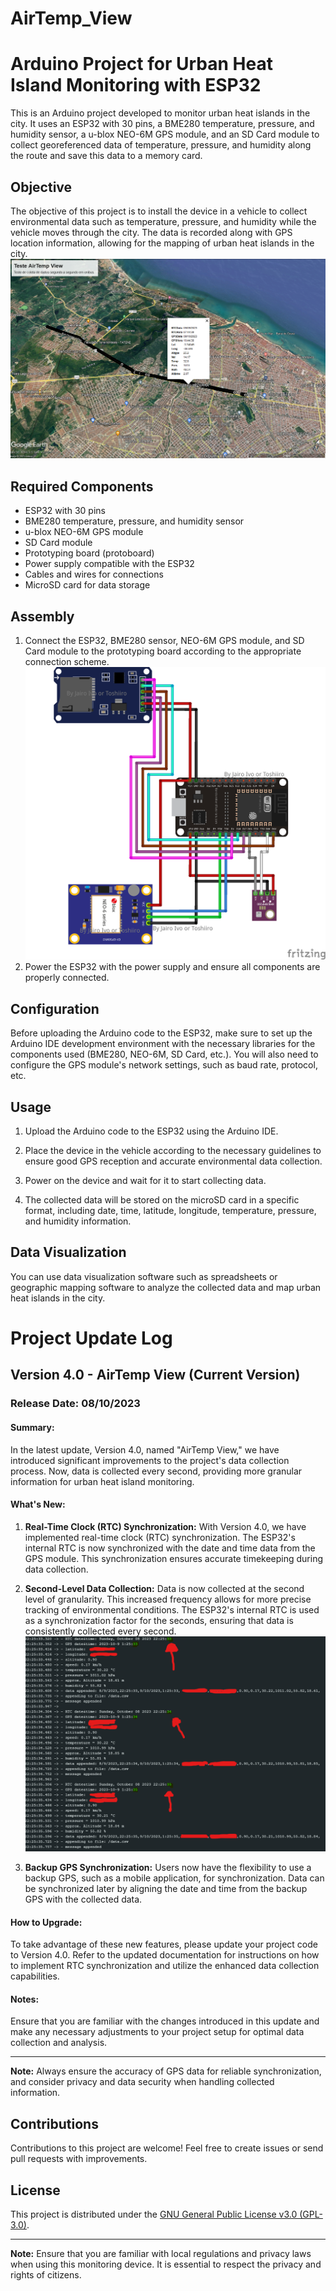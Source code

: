 # AirTemp_View
# Arduino Project for Urban Heat Island Monitoring with ESP32

This is an Arduino project developed to monitor urban heat islands in the city. It uses an ESP32 with 30 pins, a BME280 temperature, pressure, and humidity sensor, a u-blox NEO-6M GPS module, and an SD Card module to collect georeferenced data of temperature, pressure, and humidity along the route and save this data to a memory card.

## Objective

The objective of this project is to install the device in a vehicle to collect environmental data such as temperature, pressure, and humidity while the vehicle moves through the city. The data is recorded along with GPS location information, allowing for the mapping of urban heat islands in the city.
![testbusearth](testbusearth.png)


## Required Components

- ESP32 with 30 pins
- BME280 temperature, pressure, and humidity sensor
- u-blox NEO-6M GPS module
- SD Card module
- Prototyping board (protoboard)
- Power supply compatible with the ESP32
- Cables and wires for connections
- MicroSD card for data storage

## Assembly

1. Connect the ESP32, BME280 sensor, NEO-6M GPS module, and SD Card module to the prototyping board according to the appropriate connection scheme.
![CircuitAirTemp](CircuitAirTemp.png)
2. Power the ESP32 with the power supply and ensure all components are properly connected.

## Configuration

Before uploading the Arduino code to the ESP32, make sure to set up the Arduino IDE development environment with the necessary libraries for the components used (BME280, NEO-6M, SD Card, etc.). You will also need to configure the GPS module's network settings, such as baud rate, protocol, etc.

## Usage

1. Upload the Arduino code to the ESP32 using the Arduino IDE.

2. Place the device in the vehicle according to the necessary guidelines to ensure good GPS reception and accurate environmental data collection.

3. Power on the device and wait for it to start collecting data.

4. The collected data will be stored on the microSD card in a specific format, including date, time, latitude, longitude, temperature, pressure, and humidity information.

## Data Visualization

You can use data visualization software such as spreadsheets or geographic mapping software to analyze the collected data and map urban heat islands in the city.

# Project Update Log

## Version 4.0 - AirTemp View (Current Version)

### Release Date: 08/10/2023

#### Summary:

In the latest update, Version 4.0, named "AirTemp View," we have introduced significant improvements to the project's data collection process. Now, data is collected every second, providing more granular information for urban heat island monitoring.

#### What's New:

1. **Real-Time Clock (RTC) Synchronization:** With Version 4.0, we have implemented real-time clock (RTC) synchronization. The ESP32's internal RTC is now synchronized with the date and time data from the GPS module. This synchronization ensures accurate timekeeping during data collection.

2. **Second-Level Data Collection:** Data is now collected at the second level of granularity. This increased frequency allows for more precise tracking of environmental conditions. The ESP32's internal RTC is used as a synchronization factor for the seconds, ensuring that data is consistently collected every second.
![EverySecond](every_second.png)
3. **Backup GPS Synchronization:** Users now have the flexibility to use a backup GPS, such as a mobile application, for synchronization. Data can be synchronized later by aligning the date and time from the backup GPS with the collected data.

#### How to Upgrade:

To take advantage of these new features, please update your project code to Version 4.0. Refer to the updated documentation for instructions on how to implement RTC synchronization and utilize the enhanced data collection capabilities.

#### Notes:

Ensure that you are familiar with the changes introduced in this update and make any necessary adjustments to your project setup for optimal data collection and analysis.

---

**Note:** Always ensure the accuracy of GPS data for reliable synchronization, and consider privacy and data security when handling collected information.


## Contributions

Contributions to this project are welcome! Feel free to create issues or send pull requests with improvements.

## License

This project is distributed under the [GNU General Public License v3.0 (GPL-3.0)](LICENSE).

---

**Note:** Ensure that you are familiar with local regulations and privacy laws when using this monitoring device. It is essential to respect the privacy and rights of citizens.
